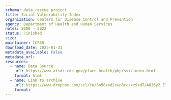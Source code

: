 ```yaml
---
schema: data_rescue_project 
title: Social Vulnerability Index
organization: Centers for Disease Control and Prevention
agency: Department of Health and Human Services
notes: 2000 - 2022
status: Finished
size: 
maintainer: ICPSR
download_date: 2025-01-31
metadata_available: False
metadata_url: 
resources:
  - name: Data Source
    url: https://www.atsdr.cdc.gov/place-health/php/svi/index.html
    format: html
  - name: Link to archive
    url: https://www.dropbox.com/scl/fo/6o58xxd2cwp8rczxz9xd7/AOJ6y2_Zl-0s5SmNre2jkWU?rlkey=dr0fjh3u8v7jg7h09tdlku8h4&dl=0
    format: 
---
```

